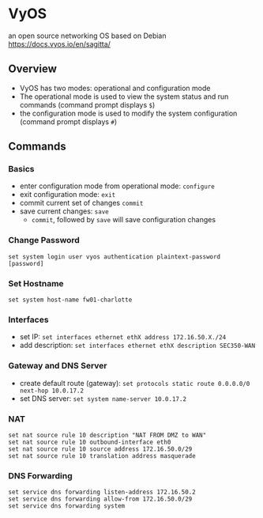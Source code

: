 # VyOS 
an open source networking OS based on Debian \
https://docs.vyos.io/en/sagitta/

## Overview
- VyOS has two modes: operational and configuration mode
- The operational mode is used to view the system status and run commands (command prompt displays `$`)
- the configuration mode is used to modify the system configuration (command prompt displays `#`)

## Commands
### Basics
- enter configuration mode from operational mode: `configure`
- exit configuration mode: `exit`
- commit current set of changes `commit`
- save current changes: `save`
  - `commit`, followed by `save` will save configuration changes

### Change Password
```
set system login user vyos authentication plaintext-password [password]
```

### Set Hostname
```
set system host-name fw01-charlotte
```
 
### Interfaces
- set IP: `set interfaces ethernet ethX address 172.16.50.X./24`
- add description: `set interfaces ethernet ethX description SEC350-WAN`

### Gateway and DNS Server
- create default route (gateway): `set protocols static route 0.0.0.0/0 next-hop 10.0.17.2`
- set DNS server: `set system name-server 10.0.17.2`


### NAT
```
set nat source rule 10 description "NAT FROM DMZ to WAN"
set nat source rule 10 outbound-interface eth0
set nat source rule 10 source address 172.16.50.0/29
set nat source rule 10 translation address masquerade
```

### DNS Forwarding
```
set service dns forwarding listen-address 172.16.50.2
set service dns forwarding allow-from 172.16.50.0/29
set service dns forwarding system
```

